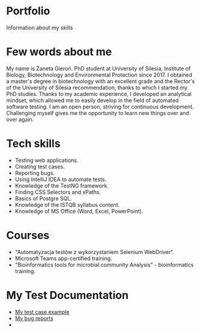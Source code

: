 # Portfolio
Information about my skills
# Few words about me
My name is Żaneta Gieroń. PhD student at University of Silesia, Institute of Biology, Biotechnology and Environmental Protection since 2017. I obtained a master's degree in biotechnology with an excellent grade and the Rector's of the University of Silesia recommendation, thanks to which I started my PhD studies. Thanks to my academic experience, I developed an analytical mindset, which allowed me to easily develop in the field of automated software testing. I am an open person, striving for continuous development. Challenging myself gives me the opportunity to learn new things over and over again.
# Tech skills
* Testing web applications.
* Creating test cases.
* Reporting bugs.
* Using IntelliJ IDEA to automate tests.
* Knowledge of the TestNG framework.
* Finding CSS Selectors and xPaths.
* Basics of Postgre SQL.
* Knowledge of the ISTQB syllabus content.
* Knowledge of MS Office (Word, Excel, PowerPoint).
# Courses
* "Automatyzacja testów z wykorzystaniem Selenium WebDriver".
* Microsoft Teams app-certified training.
* "Bioinformatics tools for microbial community Analysis" - bioinformatics training.
# My Test Documentation
 * [My test case example](https://drive.google.com/file/d/1Lj68OAhYDFZFL-RCfYTrkES-KPxs3U3R/view?usp=sharing)
 * [My bug reports](https://drive.google.com/file/d/1w0wGiPlrz73B_bYA8lfFAbJWoxLVUDcY/view?usp=sharing)
 *

